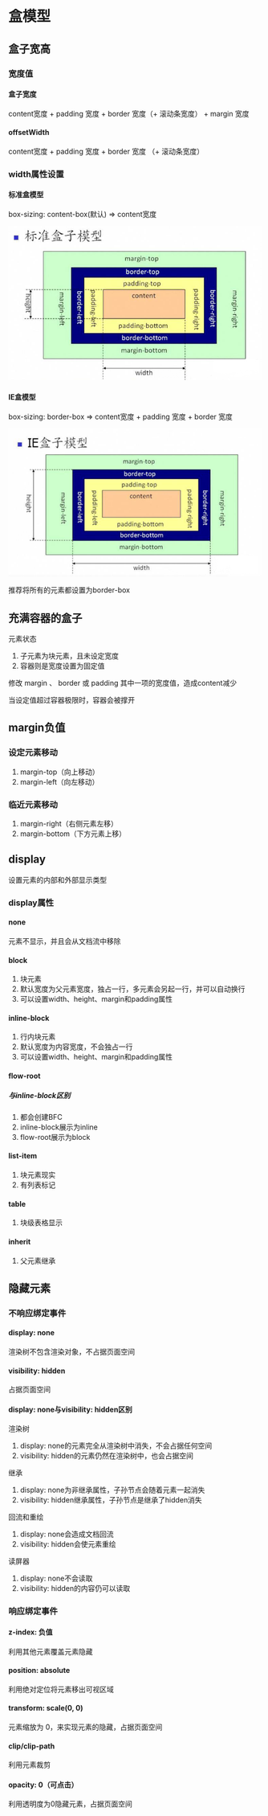 # 盒模型

## 盒子宽高

### 宽度值

#### 盒子宽度

content宽度 + padding 宽度 + border 宽度（+ 滚动条宽度） + margin 宽度

#### offsetWidth

content宽度 + padding 宽度 + border 宽度 （+ 滚动条宽度）

### width属性设置

#### 标准盒模型

box-sizing: content-box(默认) => content宽度

![标准盒模型](assets/04-标准盒模型.png)

#### IE盒模型

box-sizing: border-box => content宽度 + padding 宽度 + border 宽度

![IE盒模型](assets/04-IE盒模型.png)

推荐将所有的元素都设置为border-box

## 充满容器的盒子

元素状态
1. 子元素为块元素，且未设定宽度
2. 容器则是宽度设置为固定值

修改 margin 、 border 或 padding 其中一项的宽度值，造成content减少

当设定值超过容器极限时，容器会被撑开

## margin负值

### 设定元素移动

1. margin-top（向上移动）
2. margin-left（向左移动）

### 临近元素移动

1. margin-right（右侧元素左移）
2. margin-bottom（下方元素上移）

## display

设置元素的内部和外部显示类型

### display属性

#### none

元素不显示，并且会从文档流中移除

#### block

1. 块元素
2. 默认宽度为父元素宽度，独占一行，多元素会另起一行，并可以自动换行
3. 可以设置width、height、margin和padding属性

#### inline-block

1. 行内块元素
2. 默认宽度为内容宽度，不会独占一行
3. 可以设置width、height、margin和padding属性

#### flow-root

##### 与inline-block区别

1. 都会创建BFC
2. inline-block展示为inline
3. flow-root展示为block

#### list-item

1. 块元素现实
2. 有列表标记

#### table

1. 块级表格显示

#### inherit

1. 父元素继承

## 隐藏元素

### 不响应绑定事件

#### display: none

渲染树不包含渲染对象，不占据页面空间

#### visibility: hidden

占据页面空间

#### display: none与visibility: hidden区别

渲染树
1. display: none的元素完全从渲染树中消失，不会占据任何空间
2. visibility: hidden的元素仍然在渲染树中，也会占据空间

继承
1. display: none为非继承属性，子孙节点会随着元素一起消失
2. visibility: hidden继承属性，子孙节点是继承了hidden消失

回流和重绘
1. display: none会造成文档回流
2. visibility: hidden会使元素重绘

读屏器
1. display: none不会读取
2. visibility: hidden的内容仍可以读取

### 响应绑定事件

#### z-index: 负值

利用其他元素覆盖元素隐藏

#### position: absolute

利用绝对定位将元素移出可视区域

#### transform: scale(0, 0)

元素缩放为 0，来实现元素的隐藏，占据页面空间

#### clip/clip-path

利用元素裁剪

#### opacity: 0（可点击）

利用透明度为0隐藏元素，占据页面空间
